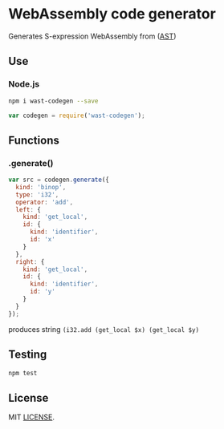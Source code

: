 # WebAssembly code generator

Generates S-expression WebAssembly from ([AST](https://github.com/drom/wast-spec))

## Use

### Node.js

```sh
npm i wast-codegen --save
```
```js
var codegen = require('wast-codegen');
```

## Functions

### .generate()

```js
var src = codegen.generate({
  kind: 'binop',
  type: 'i32',
  operator: 'add',
  left: {
    kind: 'get_local',
    id: {
      kind: 'identifier',
      id: 'x'
    }
  },
  right: {
    kind: 'get_local',
    id: {
      kind: 'identifier',
      id: 'y'
    }
  }
});
```

produces string `(i32.add (get_local $x) (get_local $y)`

## Testing

```sh
npm test
```

## License
MIT [LICENSE](https://github.com/drom/wast-codegen/blob/master/LICENSE).
